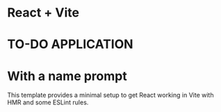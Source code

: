 # React + Vite
# TO-DO APPLICATION
# With a name prompt




















This template provides a minimal setup to get React working in Vite with HMR and some ESLint rules.
